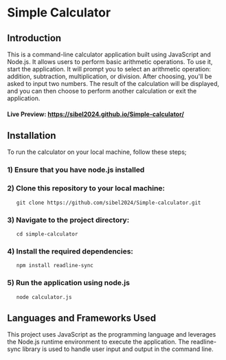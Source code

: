 # Simple Calculator
## Introduction
This is a command-line calculator application built using JavaScript and Node.js. It allows users to perform basic arithmetic operations. To use it, start the application. It will prompt you to select an arithmetic operation: addition, subtraction, multiplication, or division. After choosing, you'll be asked to input two numbers. The result of the calculation will be displayed, and you can then choose to perform another calculation or exit the application.

#### Live Preview: https://sibel2024.github.io/Simple-calculator/

## Installation
To run the calculator on your local machine, follow these steps;
### 1) Ensure that you have node.js installed
### 2) Clone this repository to your local machine:
       git clone https://github.com/sibel2024/Simple-calculator.git
### 3) Navigate to the project directory:
       cd simple-calculator
### 4) Install the required dependencies:
       npm install readline-sync
### 5) Run the application using node.js
       node calculator.js
       
## Languages and Frameworks Used
This project uses JavaScript as the programming language and leverages the Node.js runtime environment to execute the application. The readline-sync library is used to handle user input and output in the command line.
